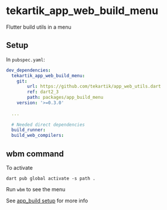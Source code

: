 # tekartik_app_web_build_menu

Flutter build utils in a menu

## Setup

In `pubspec.yaml`:

```yaml
dev_dependencies:
  tekartik_app_web_build_menu:
    git: 
        url: https://github.com/tekartik/app_web_utils.dart
        ref: dart2_3
        path: packages/app_build_menu
    version: '>=0.3.0'
    
  ...
  
  # Needed direct dependencies
  build_runner:
  build_web_compilers:
```
      
## wbm command

To activate

```shell
dart pub global activate -s path .
```

Run `wbm` to see the menu

See [app_build setup](../app_build/README.md) for more info